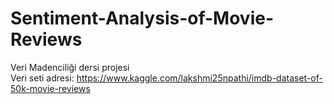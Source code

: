 # Sentiment-Analysis-of-Movie-Reviews

Veri Madenciliği dersi projesi  
Veri seti adresi: https://www.kaggle.com/lakshmi25npathi/imdb-dataset-of-50k-movie-reviews